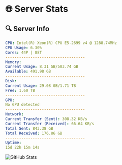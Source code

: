 # 🌐 Server Stats
## 🔍 Server Info
```yaml
CPU: Intel(R) Xeon(R) CPU E5-2699 v4 @ 1288.74MHz
CPU Usage: 6.30%
Cores: 44P | 88T
-----------------------------------
Memory:
Current Usage: 8.31 GB/503.74 GB
Available: 491.98 GB
-----------------------------------
Disk:
Current Usage: 29.08 GB/1.71 TB
Free: 1.60 TB
-----------------------------------
GPU:
No GPU detected
-----------------------------------
Network:
Current Transfer (Sent): 308.32 KB/s
Current Transfer (Received): 66.64 KB/s
Total Sent: 843.38 GB
Total Received: 176.86 GB
-----------------------------------
Uptime:
15d 22h 15m 14s
```
![GitHub Stats](https://img.shields.io/badge/Updated-2025-05-05_15:24:02-blue)